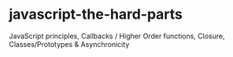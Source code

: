 # javascript-the-hard-parts
JavaScript principles, Callbacks / Higher Order functions, Closure, Classes/Prototypes &amp; Asynchronicity
